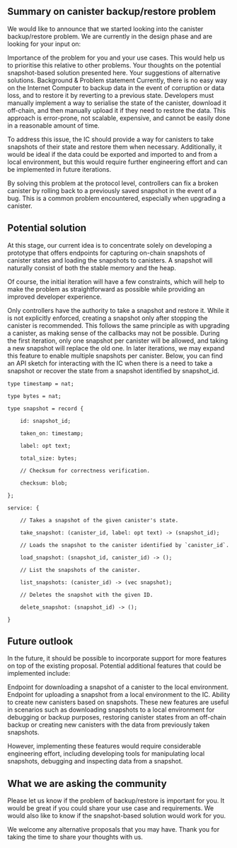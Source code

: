 ## Summary on  canister backup/restore problem
We would like to announce that we started looking into the canister backup/restore problem. We are currently in the design phase and are looking for your input on:

Importance of the problem for you and your use cases. This would help us to prioritise this relative to other problems.
Your thoughts on the potential snapshot-based solution presented here.
Your suggestions of alternative solutions.
Background & Problem statement
Currently, there is no easy way on the Internet Computer to backup data in the event of corruption or data loss, and to restore it by reverting to a previous state. Developers must manually implement a way to serialise the state of the canister, download it off-chain, and then manually upload it if they need to restore the data. This approach is error-prone, not scalable, expensive, and cannot be easily done in a reasonable amount of time.

To address this issue, the IC should provide a way for canisters to take snapshots of their state and restore them when necessary. Additionally, it would be ideal if the data could be exported and imported to and from a local environment, but this would require further engineering effort and can be implemented in future iterations.

By solving this problem at the protocol level, controllers can fix a broken canister by rolling back to a previously saved snapshot in the event of a bug. This is a common problem encountered, especially when upgrading a canister.

## Potential solution
At this stage, our current idea is to concentrate solely on developing a prototype that offers endpoints for capturing on-chain snapshots of canister states and loading the snapshots to canisters. A snapshot will naturally consist of both the stable memory and the heap.

Of course, the initial iteration will have a few constraints, which will help to make the problem as straightforward as possible while providing an improved developer experience.

Only controllers have the authority to take a snapshot and restore it.
While it is not explicitly enforced, creating a snapshot only after stopping the canister is recommended. This follows the same principle as with upgrading a canister, as making sense of the callbacks may not be possible.
During the first iteration, only one snapshot per canister will be allowed, and taking a new snapshot will replace the old one. In later iterations, we may expand this feature to enable multiple snapshots per canister.
Below, you can find an API sketch for interacting with the IC when there is a need to take a snapshot or recover the state from a snapshot identified by snapshot_id.
```
type timestamp = nat;

type bytes = nat;

type snapshot = record {

    id: snapshot_id;
    
    taken_on: timestamp;
    
    label: opt text;
    
    total_size: bytes;
    
    // Checksum for correctness verification.
    
    checksum: blob;

};

service: {

    // Takes a snapshot of the given canister's state.
    
    take_snapshot: (canister_id, label: opt text) -> (snapshot_id);
    
    // Loads the snapshot to the canister identified by `canister_id`.
    
    load_snapshot: (snapshot_id, canister_id) -> ();
    
    // List the snapshots of the canister.
    
    list_snapshots: (canister_id) -> (vec snapshot);
    
    // Deletes the snapshot with the given ID.
    
    delete_snapshot: (snapshot_id) -> ();

}
```
## Future outlook
In the future, it should be possible to incorporate support for more features on top of the existing proposal. Potential additional features that could be implemented include:

Endpoint for downloading a snapshot of a canister to the local environment.
Endpoint for uploading a snapshot from a local environment to the IC.
Ability to create new canisters based on snapshots.
These new features are useful in scenarios such as downloading snapshots to a local environment for debugging or backup purposes, restoring canister states from an off-chain backup or creating new canisters with the data from previously taken snapshots.

However, implementing these features would require considerable engineering effort, including developing tools for manipulating local snapshots, debugging and inspecting data from a snapshot.

## What we are asking the community
Please let us know if the problem of backup/restore is important for you. It would be great if you could share your use case and requirements. We would also like to know if the snapshot-based solution would work for you.

We welcome any alternative proposals that you may have. Thank you for taking the time to share your thoughts with us.